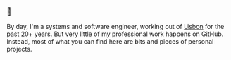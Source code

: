 ### 👋

By day, I'm a systems and software engineer, working out of [Lisbon](https://en.wikipedia.org/wiki/Lisbon) for the past 20+ years. But very little of my professional work happens on GitHub. Instead, most of what you can find here are bits and pieces of personal projects.
